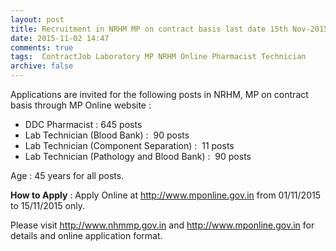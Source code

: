 ```yaml
---
layout: post
title: Recruitment in NRHM MP on contract basis last date 15th Nov-2015   
date: 2015-11-02 14:47
comments: true
tags:  ContractJob Laboratory MP NRHM Online Pharmacist Technician 
archive: false
---
```

Applications are invited for the following posts in NRHM, MP on contract basis through MP Online website :

- DDC Pharmacist : 645 posts 
- Lab Technician (Blood Bank) :  90 posts
- Lab Technician (Component Separation) :  11 posts
- Lab Technician (Pathology and Blood Bank) :  90 posts 

Age : 45 years for all posts. 


**How to Apply** : Apply Online at <http://www.mponline.gov.in> from 01/11/2015 to 15/11/2015 only.  

Please visit <http://www.nhmmp.gov.in> and <http://www.mponline.gov.in> for details and online application format.



